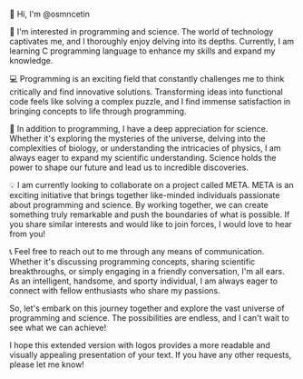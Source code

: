 👋 Hi, I'm @osmncetin

👀 I'm interested in programming and science. The world of technology captivates me, and I thoroughly enjoy delving into its depths. Currently, I am learning C programming language to enhance my skills and expand my knowledge.

💻 Programming is an exciting field that constantly challenges me to think critically and find innovative solutions. Transforming ideas into functional code feels like solving a complex puzzle, and I find immense satisfaction in bringing concepts to life through programming.

🔬 In addition to programming, I have a deep appreciation for science. Whether it's exploring the mysteries of the universe, delving into the complexities of biology, or understanding the intricacies of physics, I am always eager to expand my scientific understanding. Science holds the power to shape our future and lead us to incredible discoveries.

💡 I am currently looking to collaborate on a project called META. META is an exciting initiative that brings together like-minded individuals passionate about programming and science. By working together, we can create something truly remarkable and push the boundaries of what is possible. If you share similar interests and would like to join forces, I would love to hear from you!

📞 Feel free to reach out to me through any means of communication. Whether it's discussing programming concepts, sharing scientific breakthroughs, or simply engaging in a friendly conversation, I'm all ears. As an intelligent, handsome, and sporty individual, I am always eager to connect with fellow enthusiasts who share my passions.

So, let's embark on this journey together and explore the vast universe of programming and science. The possibilities are endless, and I can't wait to see what we can achieve!

I hope this extended version with logos provides a more readable and visually appealing presentation of your text. If you have any other requests, please let me know!
